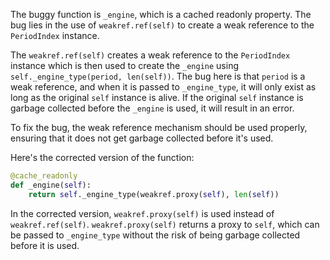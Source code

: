 The buggy function is `_engine`, which is a cached readonly property. The bug lies in the use of `weakref.ref(self)` to create a weak reference to the `PeriodIndex` instance.

The `weakref.ref(self)` creates a weak reference to the `PeriodIndex` instance which is then used to create the `_engine` using `self._engine_type(period, len(self))`. The bug here is that `period` is a weak reference, and when it is passed to `_engine_type`, it will only exist as long as the original `self` instance is alive. If the original `self` instance is garbage collected before the `_engine` is used, it will result in an error.

To fix the bug, the weak reference mechanism should be used properly, ensuring that it does not get garbage collected before it's used.

Here's the corrected version of the function:

```python
@cache_readonly
def _engine(self):
    return self._engine_type(weakref.proxy(self), len(self))
```

In the corrected version, `weakref.proxy(self)` is used instead of `weakref.ref(self)`. `weakref.proxy(self)` returns a proxy to `self`, which can be passed to `_engine_type` without the risk of being garbage collected before it is used.